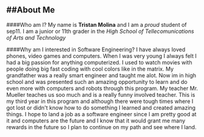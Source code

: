##About Me
---
####Who am I?
My name is **Tristan Molina** and I am a _proud_ student of sep11.
I am a junior or 11th grader in the _High School of Tellecomunications of Arts and Technology_

####Why am I interested in Software Engineering?
I have always loved phones, video games and computers. When I was very young I always felt I had a big passion for anything computerized. I used to watch movies with people doing big fast coding with cool colors like in the matrix. My grandfather was a really smart engineer and taught me alot. Now im in high school and was presented such an amazing opportunity to learn and do even more with computers and robots through this program. My teacher Mr. Mueller teaches us soo much and is a really funny involved teacher. This is my third year in this program and although there were tough times where I got lost or didn't know how to do something I learned and created amazing things. I hope to land a job as a software engineer since I am pretty good at it and computers are the future and I know that it would grant me many rewards in the future so I plan to continue on my path and see where I land.
